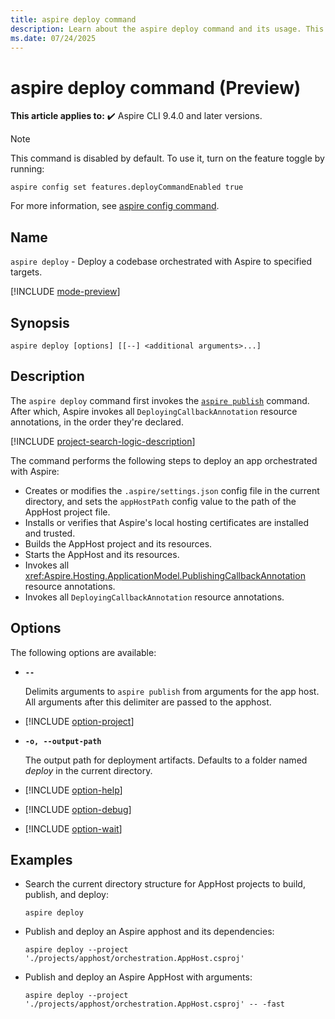 ```yaml
---
title: aspire deploy command
description: Learn about the aspire deploy command and its usage. This command first runs publishing mode, then invokes resource deployments declared by the app host.
ms.date: 07/24/2025
---
```

# aspire deploy command (Preview)

**This article applies to:** ✔️ Aspire CLI 9.4.0 and later versions.

> [!NOTE]
> This command is disabled by default. To use it, turn on the feature toggle by running:
>
> ```Aspire
> aspire config set features.deployCommandEnabled true
> ```
>
> For more information, see [aspire config command](aspire-config.md).

## Name

`aspire deploy` - Deploy a codebase orchestrated with Aspire to specified targets.

[!INCLUDE [mode-preview](includes/mode-preview.md)]

## Synopsis

```Command
aspire deploy [options] [[--] <additional arguments>...]
```

## Description

The `aspire deploy` command first invokes the [`aspire publish`](./aspire-publish.md) command. After which, Aspire invokes all `DeployingCallbackAnnotation` resource annotations, in the order they're declared.

[!INCLUDE [project-search-logic-description](includes/project-search-logic-description.md)]

The command performs the following steps to deploy an app orchestrated with Aspire:

- Creates or modifies the `.aspire/settings.json` config file in the current directory, and sets the `appHostPath` config value to the path of the AppHost project file.
- Installs or verifies that Aspire's local hosting certificates are installed and trusted.
- Builds the AppHost project and its resources.
- Starts the AppHost and its resources.
- Invokes all <xref:Aspire.Hosting.ApplicationModel.PublishingCallbackAnnotation> resource annotations.
- Invokes all `DeployingCallbackAnnotation` resource annotations.

## Options

The following options are available:

- **`--`**

  Delimits arguments to `aspire publish` from arguments for the app host. All arguments after this delimiter are passed to the apphost.

- [!INCLUDE [option-project](includes/option-project.md)]

- **`-o, --output-path`**

  The output path for deployment artifacts. Defaults to a folder named _deploy_ in the current directory.

- [!INCLUDE [option-help](includes/option-help.md)]

- [!INCLUDE [option-debug](includes/option-debug.md)]

- [!INCLUDE [option-wait](includes/option-wait.md)]

## Examples

- Search the current directory structure for AppHost projects to build, publish, and deploy:

  ```Command
  aspire deploy
  ```

- Publish and deploy an Aspire apphost and its dependencies:

  ```Command
  aspire deploy --project './projects/apphost/orchestration.AppHost.csproj'
  ```

- Publish and deploy an Aspire AppHost with arguments:

  ```Command
  aspire deploy --project './projects/apphost/orchestration.AppHost.csproj' -- -fast
  ```
